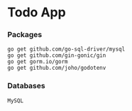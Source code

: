 # Todo App

### Packages
````
go get github.com/go-sql-driver/mysql
go get github.com/gin-gonic/gin
go get gorm.io/gorm
go get github.com/joho/godotenv
````

### Databases
````
MySQL
````